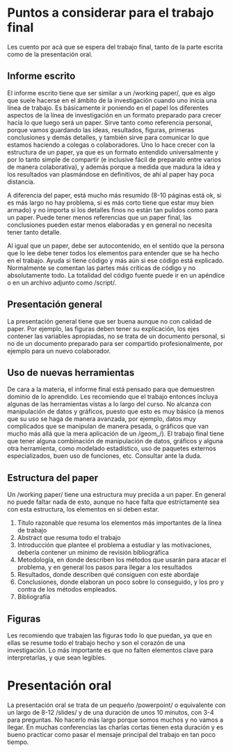 # Puntos a considerar para el trabajo final

Les cuento por acá que se espera del trabajo final, tanto de la parte escrita como de la presentación oral.

## Informe escrito

El informe escrito tiene que ser similar a un /working paper/, que es algo que suele hacerse en el ámbito de la investigación cuando uno inicia una línea de trabajo. Es básicamente ir poniendo en el papel los diferentes aspectos de la línea de investigación en un formato preparado para crecer hacía lo que luego será un paper. Sirve tanto como referencia personal, porque vamos guardando las ideas, resultados, figuras, primeras conclusiones y demás detalles, y también sirve para comunicar lo que estamos haciendo a colegas o colaboradores. Uno lo hace crecer con la estructura de un paper, ya que es un formato entendido universalmente y por lo tanto simple de compartir (e inclusive fácil de preparalo entre varios de manera colaborativa), y además porque a medida que madura la idea y los resultados van plasmándose en definitivos, de ahí al paper hay poca distancia. 

A diferencia del paper, está mucho más resumido (8-10 páginas está ok, si es más largo no hay problema, si es más corto tiene que estar muy bien armado) y no importa si los detalles finos no están tan pulidos como para un paper. Puede tener menos referencias que un paper final, las conclusiones pueden estar menos elaboradas y en general no necesita tener tanto detalle. 

Al igual que un paper, debe ser autocontenido, en el sentido que la persona que lo lee debe tener todos los elementos para entender que se ha hecho en el trabajo. Ayuda si tiene código y más aún si ese código está explicado. Normalmente se comentan las partes más críticas de código y no absolutamente todo. La totalidad del código fuente puede ir en un apéndice o en un archivo adjunto como /script/.

## Presentación general
La presentación general tiene que ser buena aunque no con calidad de paper. Por ejemplo, las figuras deben tener su explicación, los ejes contener las variables apropiadas, no se trata de un documento personal, si no de un documento preparado para ser compartido profesionalmente, por ejemplo para un nuevo colaborador.

## Uso de nuevas herramientas
De cara a la materia, el informe final está pensado para que demuestren dominio de lo aprendido. Les recomiendo que el trabajo entonces incluya algunas de las herramientas vistas a lo largo del curso. No alcanza con manipulación de datos y gráficos, puesto que esto es muy básico (a menos que su uso se haga de manera avanzada, por ejemplo, datos muy complicados que se manipulan de manera pesada, o gráficos que van mucho más allá que la mera aplicación de un /geom_/). El trabajo final tiene que tener alguna combinación de manipulación de datos, gráficos y alguna otra herramienta, como modelado estadístico, uso de paquetes externos especializados, buen uso de funciones, etc. Consultar ante la duda.

## Estructura del paper
Un /working paper/ tiene una estructura muy precida a un paper. En general no puede faltar nada de esto, aunque no hace falta que estríctamente sea con esta estructura, los elementos en sí deben estar.

1. Título razonable que resuma los elementos más importantes de la línea de trabajo
2. Abstract que resuma todo el trabajo
3. Introducción que plantee el problema a estudiar y las motivaciones, debería contener un mínimo de revisión bibliográfica
4. Metodología, en donde describen los métodos que usarán para atacar el problema, y en general los pasos para llegar a los resultados
5. Resultados, donde describen qué consiguen con este abordaje
6. Conclusiones, donde elaboran un poco sobre lo conseguido, y los pro y contra de los métodos empleados.
7. Bibliografía

## Figuras
Les recomiendo que trabajen las figuras todo lo que puedan, ya que en ellas se resume todo el trabajo hecho y son el corazón de una investigación. Lo más importante es que no falten elementos clave para interpretarlas, y que sean legibles.

# Presentación oral
La presentación oral se trata de un pequeño /powerpoint/ o equivalente con un largo de 8-12 /slides/ y de una duración de unos 10 minutos, con 3-4 para preguntas. No hacerlo más largo porque somos muchos y no vamos a llegar. En muchas conferencias las charlas cortas tienen esta duración y es bueno practicar como pasar el mensaje principal del trabajo en tan poco tiempo.
